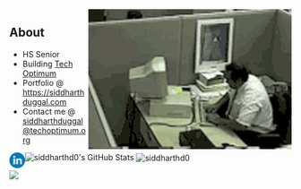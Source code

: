 




  <img align="right" alt="GIF" src="./madman.gif" alt="me when my code doesnt work" />



## About

-  HS Senior
-  Building [Tech Optimum](https://github.com/TechOptimum)
-  Portfolio @ https://siddharthduggal.com
-  Contact me @ [siddharthduggal@techoptimum.org](mailto:siddharthduggal@techoptimum.org)



<img src="https://github-readme-stats.vercel.app/api?username=siddharthd0&show_icons=true&hide_border=true&count_private=true&theme=shades-of-purple&icon_color=fad000" alt="siddharthd0's GitHub Stats">
<img align="center" src="https://github-readme-streak-stats.herokuapp.com/?user=siddharthd0&count_private=true&theme=radical" alt="siddharthd0" />
<a href="https://www.linkedin.com/in/siddharth-duggal/">
  <img style="color: blue;" align="left" alt="Siddharths's LinkedIn" width="28px" src="./linkedin.svg" />
</a>


![](https://visitor-badge.glitch.me/badge?page_id=siddharthd0)
